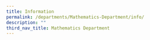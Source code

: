 ```yaml
---
title: Information
permalink: /departments/Mathematics-Department/info/
description: ""
third_nav_title: Mathematics Department
---
```

